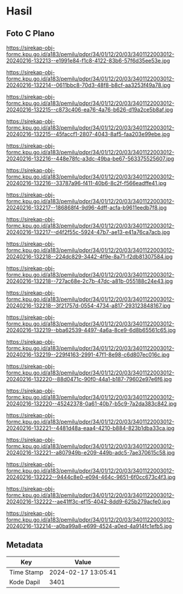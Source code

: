 # Hasil

## Foto C Plano

https://sirekap-obj-formc.kpu.go.id/a183/pemilu/pdpr/34/01/12/20/03/3401122003012-20240216-132213--e1991e84-f1c8-4122-83b6-57f6d35ee53e.jpg

https://sirekap-obj-formc.kpu.go.id/a183/pemilu/pdpr/34/01/12/20/03/3401122003012-20240216-132214--0611bbc8-70d3-48f8-b8cf-aa3253f49a78.jpg

https://sirekap-obj-formc.kpu.go.id/a183/pemilu/pdpr/34/01/12/20/03/3401122003012-20240216-132215--c873c406-ea76-4a76-b626-d19a2ce5b8af.jpg

https://sirekap-obj-formc.kpu.go.id/a183/pemilu/pdpr/34/01/12/20/03/3401122003012-20240216-132215--45faccf1-2807-4043-8af5-faa203e99ebe.jpg

https://sirekap-obj-formc.kpu.go.id/a183/pemilu/pdpr/34/01/12/20/03/3401122003012-20240216-132216--448e78fc-a3dc-49ba-be67-563375525607.jpg

https://sirekap-obj-formc.kpu.go.id/a183/pemilu/pdpr/34/01/12/20/03/3401122003012-20240216-132216--33787a96-f411-40b6-8c2f-f566eadffe41.jpg

https://sirekap-obj-formc.kpu.go.id/a183/pemilu/pdpr/34/01/12/20/03/3401122003012-20240216-132217--186868f4-9d96-4dff-acfa-b9611eedb7f8.jpg

https://sirekap-obj-formc.kpu.go.id/a183/pemilu/pdpr/34/01/12/20/03/3401122003012-20240216-132217--d4f2f55c-5924-47b7-ae13-e41a76ca7acb.jpg

https://sirekap-obj-formc.kpu.go.id/a183/pemilu/pdpr/34/01/12/20/03/3401122003012-20240216-132218--224dc829-3442-4f9e-8a71-f2db81307584.jpg

https://sirekap-obj-formc.kpu.go.id/a183/pemilu/pdpr/34/01/12/20/03/3401122003012-20240216-132218--727ac68e-2c7b-47dc-a81b-055188c24e43.jpg

https://sirekap-obj-formc.kpu.go.id/a183/pemilu/pdpr/34/01/12/20/03/3401122003012-20240216-132218--3f21757d-0554-4734-a817-293123848167.jpg

https://sirekap-obj-formc.kpu.go.id/a183/pemilu/pdpr/34/01/12/20/03/3401122003012-20240216-132219--bba62539-4497-4a6a-8ce9-6d8b65561c65.jpg

https://sirekap-obj-formc.kpu.go.id/a183/pemilu/pdpr/34/01/12/20/03/3401122003012-20240216-132219--229f4163-2991-47f1-8e98-c6d807ec016c.jpg

https://sirekap-obj-formc.kpu.go.id/a183/pemilu/pdpr/34/01/12/20/03/3401122003012-20240216-132220--88d0471c-90f0-44a1-b187-79602e97e6f6.jpg

https://sirekap-obj-formc.kpu.go.id/a183/pemilu/pdpr/34/01/12/20/03/3401122003012-20240216-132220--45242378-0a61-40b7-b5c9-7a2da383c842.jpg

https://sirekap-obj-formc.kpu.go.id/a183/pemilu/pdpr/34/01/12/20/03/3401122003012-20240216-132221--4481d48a-eaa4-4210-b884-823b1dba33ca.jpg

https://sirekap-obj-formc.kpu.go.id/a183/pemilu/pdpr/34/01/12/20/03/3401122003012-20240216-132221--a807949b-e209-449b-adc5-7ae370615c58.jpg

https://sirekap-obj-formc.kpu.go.id/a183/pemilu/pdpr/34/01/12/20/03/3401122003012-20240216-132222--9444c8e0-e094-464c-9651-6f0cc673c4f3.jpg

https://sirekap-obj-formc.kpu.go.id/a183/pemilu/pdpr/34/01/12/20/03/3401122003012-20240216-132222--ae41ff3c-ef15-4042-8dd9-625b279acfe0.jpg

https://sirekap-obj-formc.kpu.go.id/a183/pemilu/pdpr/34/01/12/20/03/3401122003012-20240216-132214--a0ba99a8-e699-4524-a0ed-4a914fc1efb5.jpg


## Metadata

| Key        | Value               |
| ---------- | ------------------- |
| Time Stamp | 2024-02-17 13:05:41 |
| Kode Dapil | 3401                |



